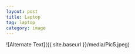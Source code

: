 ```yaml
---
layout: post
title: Laptop
tag: laptop
category: image
---
```


![Alternate Text]({{ site.baseurl }}/media/Pic5.jpeg)